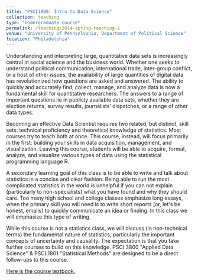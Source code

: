 ```yaml
---
title: "PSCI1800: Intro to Data Science"
collection: teaching
type: "Undergraduate course"
permalink: /teaching/2014-spring-teaching-1
venue: "University of Pennsylvania, Department of Political Science"
location: "Philadelphia"
---
```


Understanding and interpreting large, quantitative data sets is increasingly central in social science and the business world. Whether one seeks to understand political communication, international trade, inter-group conflict, or a host of other issues, the availability of large quantities of digital data has revolutionized how questions are asked and answered. The ability to quickly and accurately find, collect, manage, and analyze data is now a fundamental skill for quantitative researchers. The answers to a range of important questions lie in publicly available data sets, whether they are election returns, survey results, journalists’ dispatches, or a range of other data types. 

Becoming an effective Data Scientist requires two related, but distinct, skill sets: technical proficiency and theoretical knowledge of statistics. Most courses try to teach both at once. This course, instead, will focus primarily in the first: building your skills in data acquisition, management, and visualization. Leaving this course, students will be able to acquire, format, analyze, and visualize various types of data using the statistical programming language R. 

A secondary learning goal of this class is to be able to write and talk about statistics in a concise and clear fashion. Being able to run the most complicated statistics in the world is unhelpful if you can not explain (particularly to non-specialists) what you have found and why they should care. Too many high school and college classes emphasize long essays, when the primary skill you will need is to write short reports (or, let's be honest, emails) to quickly communicate an idea or finding. In this class we will emphasize this type of writing.

While this course is not a statistics class, we will discuss (in non-technical terms) the fundamental nature of statistics, particularly the important concepts of uncertainty and causality. The expectation is that you take further courses to build on this knowledge. PSCI 3800 "Applied Data Science" & PSCI 1801 "Statistical Methods" are designed to be a direct follow-ups to this course. 

[Here is the course textbook.](marctrussler.github.io/IDS)
